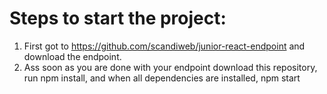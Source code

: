 # Steps to start the project: 
  1. First got to https://github.com/scandiweb/junior-react-endpoint and download the endpoint. 
  2. Ass soon as you are done with your endpoint download this repository, run npm install, and when all dependencies are installed, npm start
